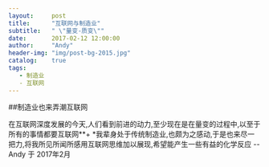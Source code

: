 ```yaml
---
layout:     post
title:      "互联网与制造业"
subtitle:   " \"量变-质变\""
date:       2017-02-12 12:00:00
author:     "Andy"
header-img: "img/post-bg-2015.jpg"
catalog:    true
tags: 
   - 制造业
   - 互联网
---
```


##制造业也来弄潮互联网

在互联网深度发展的今天,人们看到前进的动力,至少现在是在量变的过程中,以至于所有的事情都要互联网**+
*我辈身处于传统制造业,也颇为之感动,于是也来尽一把力,将我所见所闻所感用互联网思维加以展现,希望能产生一些有益的化学反应
--Andy 于 2017年2月
